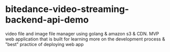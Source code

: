 # bitedance-video-streaming-backend-api-demo
video file and image file manager using golang &amp; amazon s3 &amp; CDN. MVP web application that is built for learning more on the development process &amp; "best" practice of deploying web app
